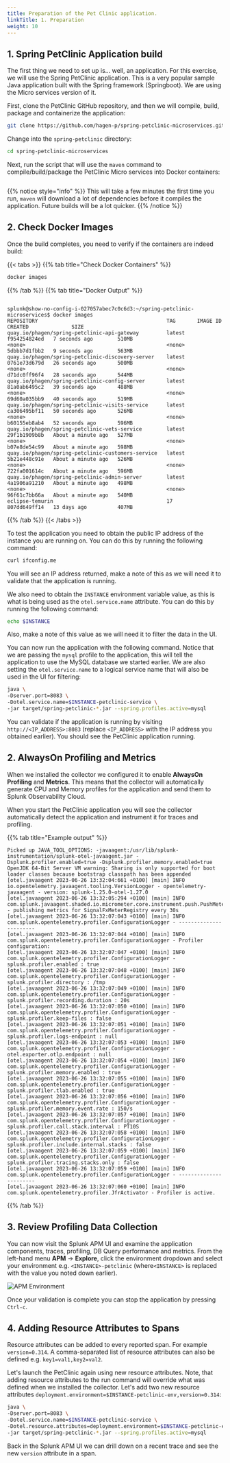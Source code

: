 ```yaml
---
title: Preparation of the Pet Clinic application. 
linkTitle: 1. Preparation
weight: 10
---
```


## 1. Spring PetClinic Application build

The first thing we need to set up is... well, an application. For this exercise, we will use the Spring PetClinic application. This is a very popular sample Java application built with the Spring framework (Springboot). We are using the Micro services version of it.

First, clone the PetClinic GitHub repository, and then we will compile, build, package and containerize the application:

```bash
git clone https://github.com/hagen-p/spring-petclinic-microservices.git
```

Change into the `spring-petclinic` directory:
```bash
cd spring-petclinic-microservices
```
<!--
Start a MySQL database for PetClinic to use:

```bash
docker run -d -e MYSQL_USER=petclinic -e MYSQL_PASSWORD=petclinic -e MYSQL_ROOT_PASSWORD=root -e MYSQL_DATABASE=petclinic -p 3306:3306 docker.io/mysql:5.7.8
```

Next, we will start a Docker container running Locust that will generate some simple traffic to the PetClinic application. Locust is a simple load-testing tool that can be used to generate traffic to a web application.

```bash
docker run --network="host" -d -p 8090:8090 -v ~/workshop/petclinic:/mnt/locust docker.io/locustio/locust -f /mnt/locust/locustfile.py --headless -u 1 -r 1 -H http://127.0.0.1:8083
```
-->
Next, run the script that will use the `maven` command to compile/build/package the PetClinic Micro services into Docker containers:

```bash

```

{{% notice style="info" %}}
This will take a few minutes the first time you run, `maven` will download a lot of dependencies before it compiles the application. Future builds will be a lot quicker.
{{% /notice %}}

## 2. Check Docker Images

Once the build completes, you need to verify if the containers are indeed build:

{{< tabs >}}
{{% tab title="Check Docker Containers" %}}

```bash
docker images
```

{{% /tab %}}
{{% tab title="Docker Output" %}}

``` text

splunk@show-no-config-i-027057abec7c0c6d3:~/spring-petclinic-microservices$ docker images
REPOSITORY                                          TAG       IMAGE ID       CREATED              SIZE
quay.io/phagen/spring-petclinic-api-gateway         latest    f954254824ed   7 seconds ago        510MB
<none>                                              <none>    5dbbb7d1fbb2   9 seconds ago        563MB
quay.io/phagen/spring-petclinic-discovery-server    latest    0761e73d679d   26 seconds ago       500MB
<none>                                              <none>    d71dc0ff96f4   28 seconds ago       544MB
quay.io/phagen/spring-petclinic-config-server       latest    81a0ab6495c2   39 seconds ago       488MB
<none>                                              <none>    69d60a035bb9   40 seconds ago       519MB
quay.io/phagen/spring-petclinic-visits-service      latest    ca306495bf11   50 seconds ago       526MB
<none>                                              <none>    b60155eb8ab4   52 seconds ago       596MB
quay.io/phagen/spring-petclinic-vets-service        latest    29f1b1909b8b   About a minute ago   527MB
<none>                                              <none>    b07e8de54c99   About a minute ago   598MB
quay.io/phagen/spring-petclinic-customers-service   latest    5b21e448c91e   About a minute ago   526MB
<none>                                              <none>    722fa001614c   About a minute ago   596MB
quay.io/phagen/spring-petclinic-admin-server        latest    4a1906a91210   About a minute ago   498MB
<none>                                              <none>    96f61c7bb66a   About a minute ago   540MB
eclipse-temurin                                     17        807dd649ff14   13 days ago          407MB

```

{{% /tab %}}
{{< /tabs >}}

To test the application you need to obtain the public IP address of the instance you are running on. You can do this by running the following command:

```bash
curl ifconfig.me

```

You will see an IP address returned, make a note of this as we will need it to validate that the application is running.

We also need to obtain the `INSTANCE` environment variable value, as this is what is being used as the `otel.service.name` attribute. You can do this by running the following command:

```bash
echo $INSTANCE
```

Also, make a note of this value as we will need it to filter the data in the UI.

You can now run the application with the following command. Notice that we are passing the `mysql` profile to the application, this will tell the application to use the MySQL database we started earlier. We are also setting the `otel.service.name` to a logical service name that will also be used in the UI for filtering:

```bash
java \
-Dserver.port=8083 \
-Dotel.service.name=$INSTANCE-petclinic-service \
-jar target/spring-petclinic-*.jar --spring.profiles.active=mysql
```

You can validate if the application is running by visiting `http://<IP_ADDRESS>:8083` (replace `<IP_ADDRESS>` with the IP address you obtained earlier). You should see the PetClinic application running.

## 2. AlwaysOn Profiling and Metrics

When we installed the collector we configured it to enable **AlwaysOn Profiling** and **Metrics**. This means that the collector will automatically generate CPU and Memory profiles for the application and send them to Splunk Observability Cloud.

When you start the PetClinic application you will see the collector automatically detect the application and instrument it for traces and profiling.

{{% tab title="Example output" %}}

``` text {wrap="false"}
Picked up JAVA_TOOL_OPTIONS: -javaagent:/usr/lib/splunk-instrumentation/splunk-otel-javaagent.jar -Dsplunk.profiler.enabled=true -Dsplunk.profiler.memory.enabled=true
OpenJDK 64-Bit Server VM warning: Sharing is only supported for boot loader classes because bootstrap classpath has been appended
[otel.javaagent 2023-06-26 13:32:04:661 +0100] [main] INFO io.opentelemetry.javaagent.tooling.VersionLogger - opentelemetry-javaagent - version: splunk-1.25.0-otel-1.27.0
[otel.javaagent 2023-06-26 13:32:05:294 +0100] [main] INFO com.splunk.javaagent.shaded.io.micrometer.core.instrument.push.PushMeterRegistry - publishing metrics for SignalFxMeterRegistry every 30s
[otel.javaagent 2023-06-26 13:32:07:043 +0100] [main] INFO com.splunk.opentelemetry.profiler.ConfigurationLogger - -----------------------
[otel.javaagent 2023-06-26 13:32:07:044 +0100] [main] INFO com.splunk.opentelemetry.profiler.ConfigurationLogger - Profiler configuration:
[otel.javaagent 2023-06-26 13:32:07:047 +0100] [main] INFO com.splunk.opentelemetry.profiler.ConfigurationLogger -                  splunk.profiler.enabled : true
[otel.javaagent 2023-06-26 13:32:07:048 +0100] [main] INFO com.splunk.opentelemetry.profiler.ConfigurationLogger -                splunk.profiler.directory : /tmp
[otel.javaagent 2023-06-26 13:32:07:049 +0100] [main] INFO com.splunk.opentelemetry.profiler.ConfigurationLogger -       splunk.profiler.recording.duration : 20s
[otel.javaagent 2023-06-26 13:32:07:050 +0100] [main] INFO com.splunk.opentelemetry.profiler.ConfigurationLogger -               splunk.profiler.keep-files : false
[otel.javaagent 2023-06-26 13:32:07:051 +0100] [main] INFO com.splunk.opentelemetry.profiler.ConfigurationLogger -            splunk.profiler.logs-endpoint : null
[otel.javaagent 2023-06-26 13:32:07:053 +0100] [main] INFO com.splunk.opentelemetry.profiler.ConfigurationLogger -              otel.exporter.otlp.endpoint : null
[otel.javaagent 2023-06-26 13:32:07:054 +0100] [main] INFO com.splunk.opentelemetry.profiler.ConfigurationLogger -           splunk.profiler.memory.enabled : true
[otel.javaagent 2023-06-26 13:32:07:055 +0100] [main] INFO com.splunk.opentelemetry.profiler.ConfigurationLogger -             splunk.profiler.tlab.enabled : true
[otel.javaagent 2023-06-26 13:32:07:056 +0100] [main] INFO com.splunk.opentelemetry.profiler.ConfigurationLogger -        splunk.profiler.memory.event.rate : 150/s
[otel.javaagent 2023-06-26 13:32:07:057 +0100] [main] INFO com.splunk.opentelemetry.profiler.ConfigurationLogger -      splunk.profiler.call.stack.interval : PT10S
[otel.javaagent 2023-06-26 13:32:07:058 +0100] [main] INFO com.splunk.opentelemetry.profiler.ConfigurationLogger -  splunk.profiler.include.internal.stacks : false
[otel.javaagent 2023-06-26 13:32:07:059 +0100] [main] INFO com.splunk.opentelemetry.profiler.ConfigurationLogger -      splunk.profiler.tracing.stacks.only : false
[otel.javaagent 2023-06-26 13:32:07:059 +0100] [main] INFO com.splunk.opentelemetry.profiler.ConfigurationLogger - -----------------------
[otel.javaagent 2023-06-26 13:32:07:060 +0100] [main] INFO com.splunk.opentelemetry.profiler.JfrActivator - Profiler is active.
```

{{% /tab %}}

## 3. Review Profiling Data Collection

You can now visit the Splunk APM UI and examine the application components, traces, profiling, DB Query performance and metrics. From the left-hand menu **APM** → **Explore**, click the environment dropdown and select your environment e.g. `<INSTANCE>-petclinic` (where`<INSTANCE>` is replaced with the value you noted down earlier).

![APM Environment](../images/apm-environment.png)

Once your validation is complete you can stop the application by pressing `Ctrl-c`.

## 4. Adding Resource Attributes to Spans

Resource attributes can be added to every reported span. For example `version=0.314`. A comma-separated list of resource attributes can also be defined e.g. `key1=val1,key2=val2`.

Let's launch the PetClinic again using new resource attributes. Note, that adding resource attributes to the run command will override what was defined when we installed the collector. Let's add two new resource attributes `deployment.environment=$INSTANCE-petclinic-env,version=0.314`:

```bash
java \
-Dserver.port=8083 \
-Dotel.service.name=$INSTANCE-petclinic-service \
-Dotel.resource.attributes=deployment.environment=$INSTANCE-petclinic-env,version=0.314 \
-jar target/spring-petclinic-*.jar --spring.profiles.active=mysql
```

Back in the Splunk APM UI we can drill down on a recent trace and see the new `version` attribute in a span.
